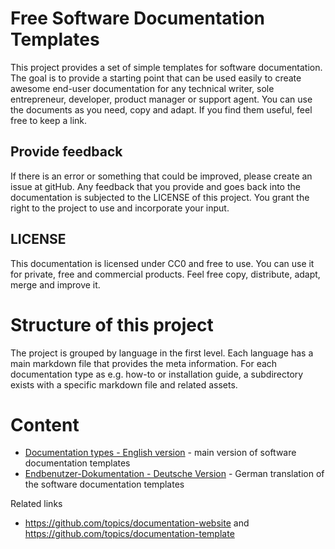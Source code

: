 # Free Software Documentation Templates
This project provides a set of simple templates for software documentation.
The goal is to provide a starting point that can be used easily to create awesome end-user documentation for any technical writer, sole entrepreneur, developer, product manager or support agent.
You can use the documents as you need, copy and adapt. If you find them useful, feel free to keep a link.

## Provide feedback
If there is an error or something that could be improved, please create an issue at gitHub.
Any feedback that you provide and goes back into the documentation is subjected to the LICENSE of this project.
You grant the right to the project to use and incorporate your input.

## LICENSE
This documentation is licensed under CC0 and free to use. 
You can use it for private, free and commercial products. 
Feel free copy, distribute, adapt, merge and improve it.

# Structure of this project
The project is grouped by language in the first level. Each language has a main markdown file that provides the meta information.
For each documentation type as e.g. how-to or installation guide, a subdirectory exists with a specific markdown file and related assets.

# Content
- [Documentation types - English version](en/index.md) - main version of software documentation templates
- [Endbenutzer-Dokumentation - Deutsche Version](de/index.md) - German translation of the software documentation templates

Related links
- https://github.com/topics/documentation-website and https://github.com/topics/documentation-template
